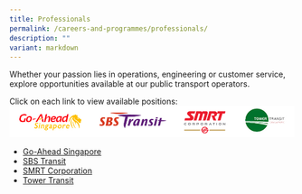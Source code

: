 ```yaml
---
title: Professionals
permalink: /careers-and-programmes/professionals/
description: ""
variant: markdown
---
```

Whether your passion lies in operations, engineering or customer service, explore opportunities available at our public transport operators.

Click on each link to view available positions:
![](/images/professional%20careers.jpg)
* [Go-Ahead Singapore](https://go-aheadsingapore.com/careers/)
* [SBS Transit](https://www.sbstransit.com.sg/grow-with-us)
* [SMRT Corporation](https://careers.smrt.com.sg/)
* [Tower Transit](https://towertransit.sg/careers/)